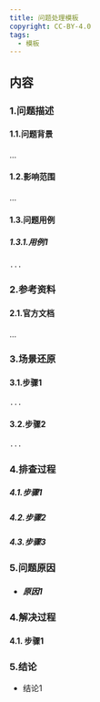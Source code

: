 ```yaml
---
title: 问题处理模板
copyright: CC-BY-4.0
tags:
  - 模板
---
```


## 内容

### 1.问题描述

#### 1.1.问题背景

...

#### 1.2.影响范围

...

#### 1.3.问题用例

##### 1.3.1.用例1

```bash
...
```

### 2.参考资料

#### 2.1.官方文档

...

### 3.场景还原

#### 3.1.步骤1

```cmd
...
```

#### 3.2.步骤2

```bash
...
```

### 4.排查过程

##### 4.1.步骤1

##### 4.2.步骤2

##### 4.3.步骤3

### 5.问题原因

- ##### 原因1


### 4.解决过程

#### 4.1. 步骤1

### 5.结论

- 结论1

